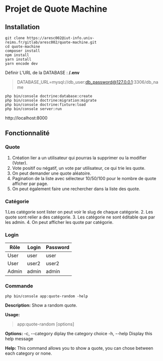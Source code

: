 # Projet de Quote Machine

## Installation

    git clone https://aresc002@iut-info.univ-reims.fr/gitlab/aresc002/quote-machine.git
    cd quote-machine 
    composer install
    npm install
    yarn install
    yarn encode dev


Définir L’URL de la DATABASE :
 **/.env**
> DATABASE_URL=mysql://db_user:db_password@127.0.0.1:3306/db_name

    php bin/console doctrine:database:create
    php bin/console doctrine:migration:migrate
    php bin/console doctrine:fixture:load
    php bin/console server:run

http://localhost:8000

## Fonctionnalité
### Quote
 1. Création lier a un utilisateur qui pourras la supprimer ou la modifier (Voter).
 2. Vote positif ou négatif, un vote par utilisateur, ce qui trie les quote.
 3. On peut demander une quote aléatoire. 
 4. Pagination de la liste avec sélecteur 10/50/100 pour le nombre de quote afficher par page.
 5. On peut également faire une rechercher dans la liste des quote.
 
 ### Catégorie
 1.Les catégorie sont lister on peut voir le slug de chaque catégorie.
2. Les quote sont relier a des catégorie.
3. Les catégorie ne sont éditable que par les admin.
4. On peut afficher les quote par catégorie.

### Login

 
|Rôle|Login| Password  |
|--|--|--|
|User|user|user|
|User|user2|user2|
|Admin|admin|admin|

### Commande 

    php bin/console app:quote-random -help

**Description:**
  Show a random quote.

**Usage:**
 > app:quote-random [options]

**Options:**
  -c, --category        diplay the category choice
  -h, --help            Display this help message

**Help:**
  This command allows you to show a quote, you can chose between each category or none.



